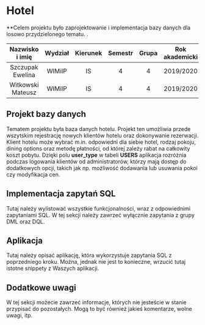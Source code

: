 # Hotel
**Celem projektu było zaprojektowanie i implementacja bazy danych dla losowo przydzielonego tematu.
.

| Nazwisko i imię  | Wydział | Kierunek | Semestr | Grupa | Rok akademicki |
| :-------------:  | :-----: | :------: | :-----: | :---: | :------------: |
| Szczupak Ewelina | WIMiIP  | IS       |   4     | 4     | 2019/2020      |
| Witkowski Mateusz| WIMiIP  | IS       |   4     | 4     | 2019/2020      |

## Projekt bazy danych
Tematem projektu była baza danych hotelu. Projekt ten umożliwia przede wszytskim rejestrację nowych klientów hotelu oraz dokonywanie rezerwacji. Klient hotelu może wybrać m.in. odpowiedni dla siebie hotel, rodzaj pokoju, dining options oraz metodę płatności, od której zależy rabat na całkowity koszt pobytu. Dzięki polu **user_type** w tabeli **USERS** aplikacja rozróżnia podczas logowania klientów od administratorów, którzy mają dostęp do dodatkowych opcji, takich jak np. możliwość dodawania lub usuwania pokoi czy modyfikacja cen.


## Implementacja zapytań SQL
Tutaj należy wylistować wszystkie funkcjonalności, wraz z odpowiednimi zapytaniami SQL. W tej sekcji należy zawrzeć wyłącznie zapytania z grupy DML oraz DQL.

## Aplikacja
Tutaj należy opisać aplikację, która wykorzystuje zapytania SQL z poprzedniego kroku. Można, jednak nie jest to konieczne, wrzucić tutaj istotne snippety z Waszych aplikacji.

## Dodatkowe uwagi
W tej sekcji możecie zawrzeć informacje, których nie jesteście w stanie przypisać do pozostałych. Mogą to być również jakieś komentarze, wolne uwagi, itp.
